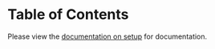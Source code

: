 # Table of Contents

Please view the [documentation on setup](./documentation/General_Guidance.md) for documentation.
